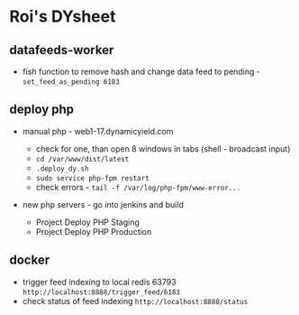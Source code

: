 Roi's DYsheet
=============

## datafeeds-worker

* fish function to remove hash and change data feed to pending - `set_feed_as_pending 6183`

## deploy php

* manual php - web1-17.dynamicyield.com
    * check for one, than open 8 windows in tabs (shell - broadcast input)
    * `cd /var/www/dist/latest`
    * `.deploy_dy.sh`
    * `sudo service php-fpm restart`
    * check errors - `tail -f /var/log/php-fpm/www-error...` 

* new php servers - go into jenkins and build 
    * Project Deploy PHP Staging
    * Project Deploy PHP Production

## docker

* trigger feed indexing to local redis 63793 `http://localhost:8888/trigger_feed/6183`
* check status of feed indexing `http://localhost:8888/status` 